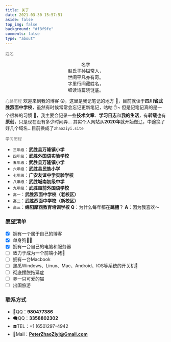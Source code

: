 ```yaml
---
title: 关于
date: 2021-03-30 15:57:51
aside: false
top_img: false
background: "#f8f9fe"
comments: false
type: "about"
---
```

<span style="color:gray; font-size:small;">姓名</span>
<div align='center'>
<font site="70">名字</font>
</div>
<center>赵氏子孙镒常人，</center>
<center>世间平凡亦有奇。</center>
<center>字里行间藏姓名，</center>
<center>细读诗篇晓谜底。</center>

<span style="color:gray; font-size:small;">心路历程</span>
欢迎来到我的博客 😝，这里是我记笔记的地方 🙌，目前就读于**四川省武胜烈面中学校**，虽然有时候常常会忘记更新笔记，咕咕 ✋~ 但是记笔记真的是一个很棒的习惯 💪，我主要会记录一些**技术文章**、**学习日志**和**我的生活**，有**转载**也有**原创**，只是现在没有多少时间弄… 其实个人网站从**2020年**就开始做辽，中途换了好几个域名…目前换成了`zhaoziyi.site`

<span style="color:gray; font-size:small;">学习历程</span>
- `三年级`：**武胜县万隆镇小学**
- `四年级`：**武胜外国语实验学校**
- `五年级`：**武胜县万隆镇小学**
- `六年级`：**武胜县民族小学**
- `七年级`：**广安友谊中学实验学校**
- `八年级`：**武胜城南初级中学**
- `九年级`：**武胜超前外国语学校**
- `高一`：**武胜烈面中学校（老校区）**
- `高二`：**武胜烈面中学校（新校区）**
- `高三`：**绵阳摩西教育培训学校**
**Q**：为什么每年都在**跳槽**？
**A**：因为我喜欢～

### [](#愿望清单"愿望清单")愿望清单
- [x] 拥有一个属于自己的博客
- [x] 单身狗🐕‍🦺
- [x] 拥有一台自己的电脑和服务器
- [ ] 致力于成为一个前端小姥🐷
- [ ] 拥有一台Macbook
- [ ] 熟悉Windows、Linux、Mac、Android、IOS等系统的开关机👻
- [ ] 彻底摆脱拖延症
- [ ] 养一只可爱的猫
- [ ] 出国旅游

### [](#联系方式"联系方式")联系方式
- 💬QQ：**980477386**
- 🗨️QQ：**3358802302**
- ☎️TEL：+1 (650)297-4942
- 📮Mail：**PeterZhaoZiyi@Gmail.com**
